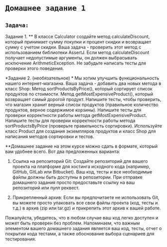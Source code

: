 # `Домашнее задание 1`

## `Задача:`
Задание 1. ** В классе Calculator создайте метод calculateDiscount, который принимает сумму покупки и процент скидки и возвращает сумму с учетом скидки. Ваша задача - проверить этот метод с использованием библиотеки AssertJ. Если метод calculateDiscount получает недопустимые аргументы, он должен выбрасывать исключение ArithmeticException. Не забудьте написать тесты для проверки этого поведения.

*Задание 2. (необязательное) *
Мы хотим улучшить функциональность нашего интернет-магазина. Ваша задача - добавить два новых метода в класс Shop:
Метод sortProductsByPrice(), который сортирует список продуктов по стоимости. Метод getMostExpensiveProduct(), который возвращает самый дорогой продукт. Напишите тесты, чтобы проверить, что магазин хранит верный список продуктов (правильное количество продуктов, верное содержимое корзины).
Напишите тесты для проверки корректности работы метода getMostExpensiveProduct. Напишите тесты для проверки корректности работы метода sortProductsByPrice (проверьте правильность сортировки). Используйте класс Product для создания экземпляров продуктов и класс Shop для написания методов сортировки и тестов.

**Домашнее задание на этом курсе можно сдать в формате, который вам удобнее всего. Вот два предложенных варианта:

1. Ссылка на репозиторий Git: Создайте репозиторий для вашего проекта на платформе для хостинга исходного кода (например, GitHub, GitLab или Bitbucket). Ваш код, тесты и все необходимые файлы должны быть доступны в репозитории. При отправке домашнего задания просто предоставьте ссылку на ваш репозиторий или пулл реквест.

2. Прикрепленный архив: Если вы предпочитаете не использовать Git, вы можете просто упаковать все свои файлы проекта (код, тесты и т.д.) в архив (zip или tar.gz) и прикрепить этот архив к вашей работе.

Пожалуйста, убедитесь, что в любом случае ваш код легко доступен и может быть проверен без проблем. Напоминаем, что важным элементом вашего домашнего задания является ваш код, тесты, отчет о покрытии кода тестами, а также обоснование выбора сценариев для тестирования.
